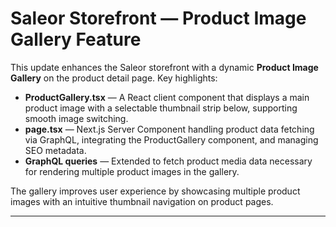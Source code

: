 # Saleor Storefront — Product Image Gallery Feature

This update enhances the Saleor storefront with a dynamic **Product Image Gallery** on the product detail page. Key highlights:

* **ProductGallery.tsx** — A React client component that displays a main product image with a selectable thumbnail strip below, supporting smooth image switching.
* **page.tsx** — Next.js Server Component handling product data fetching via GraphQL, integrating the ProductGallery component, and managing SEO metadata.
* **GraphQL queries** — Extended to fetch product media data necessary for rendering multiple product images in the gallery.

The gallery improves user experience by showcasing multiple product images with an intuitive thumbnail navigation on product pages.

---
